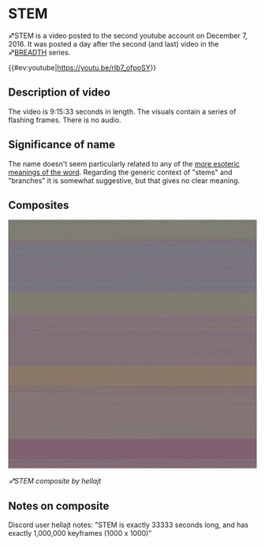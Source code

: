 # STEM

♐STEM is a video posted to the second youtube account on December 7,
2016. It was posted a day after the second (and last) video in the
♐[BREADTH](BREADTH "wikilink") series.

{{\#ev:youtube|<https://youtu.be/rlb7_ofpoSY>}}

## Description of video

The video is 9:15:33 seconds in length. The visuals contain a series of
flashing frames. There is no audio.

## Significance of name

The name doesn't seem particularly related to any of the [more esoteric meanings of the word](https://en.wikipedia.org/wiki/Stem). Regarding the
generic context of "stems" and "branches" it is somewhat suggestive, but
that gives no clear meaning.

## Composites

![STEM Composite by hellajt.png](STEM_Composite_by_hellajt.png)

*♐STEM composite by hellajt*

## Notes on composite

Discord user hellajt notes: "STEM is exactly 33333 seconds long, and has
exactly 1,000,000 keyframes (1000 x 1000)"

